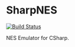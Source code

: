 SharpNES
=========
[![Build Status](https://travis-ci.org/dykarohora/SharpNES.svg?branch=master)](https://travis-ci.org/dykarohora/SharpNES)

NES Emulator for CSharp.






